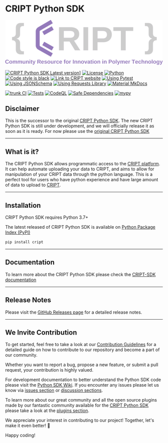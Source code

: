 # CRIPT Python SDK

[![License](./CRIPT_full_logo_colored_transparent.png)](https://github.com/C-Accel-CRIPT/Python-SDK/blob/develop/LICENSE.md)

[![CRIPT Python SDK Latest version](https://img.shields.io/badge/CRIPT%20Python%20SDK%20Latest%20Version-2.0-blueviolet?style=flat-square&logo=python)](https://github.com/C-Accel-CRIPT/Python-SDK/releases/latest)]
[![License](https://img.shields.io/github/license/C-Accel-CRIPT/cript?style=flat-square)](https://github.com/C-Accel-CRIPT/Python-SDK/blob/develop/LICENSE.md)
[![Python](https://img.shields.io/badge/Language-Python%203.7+-blue?style=flat-square&logo=python)](https://www.python.org/)
[![Code style is black](https://img.shields.io/badge/Code%20Style-black-000000.svg?style=flat-square&logo=python)](https://github.com/psf/black)
[![Link to CRIPT website](https://img.shields.io/badge/platform-criptapp.org-blueviolet?style=flat-square)](https://criptapp.org/)
[![Using Pytest](https://img.shields.io/badge/Dependencies-pytest-green?style=flat-square&logo=Pytest)](https://docs.pytest.org/en/7.2.x/)
[![Using JSONSchema](https://img.shields.io/badge/Dependencies-jsonschema-blueviolet?style=flat-square&logo=json)](https://python-JSONSchema.readthedocs.io/en/stable/)
[![Using Requests Library](https://img.shields.io/badge/Dependencies-Requests-blueviolet?style=flat-square&logo=python)](https://requests.readthedocs.io/en/latest/)
[![Material MkDocs](https://img.shields.io/badge/Docs-mkdocs--material-blueviolet?style=flat-square&logo=markdown)](https://squidfunk.github.io/mkdocs-material/)

[![trunk CI](https://github.com/C-Accel-CRIPT/Python-SDK/actions/workflows/trunk.yml/badge.svg)](https://github.com/C-Accel-CRIPT/Python-SDK/actions/workflows/trunk.yml)
[![Tests](https://github.com/C-Accel-CRIPT/Python-SDK/actions/workflows/tests.yml/badge.svg)](https://github.com/C-Accel-CRIPT/Python-SDK/actions/workflows/tests.yml)
[![CodeQL](https://github.com/C-Accel-CRIPT/Python-SDK/actions/workflows/codeql.yml/badge.svg)](https://github.com/C-Accel-CRIPT/Python-SDK/actions/workflows/codeql.yml)
[![Safe Dependencies](https://github.com/C-Accel-CRIPT/Python-SDK/actions/workflows/dependency-review.yml/badge.svg)](https://github.com/C-Accel-CRIPT/Python-SDK/actions/workflows/dependency-review.yml)
[![mypy](https://github.com/C-Accel-CRIPT/Python-SDK/actions/workflows/mypy.yaml/badge.svg)](https://github.com/C-Accel-CRIPT/Python-SDK/actions/workflows/mypy_check.yaml)

<!-- just shows pass/fail instead of percentage
[![Test Coverage](https://github.com/C-Accel-CRIPT/Python-SDK/actions/workflows/test_coverage.yaml/badge.svg)](https://github.com/C-Accel-CRIPT/Python-SDK/actions/workflows/test_coverage.yaml)
-->

## Disclaimer

This is the successor to the original [CRIPT Python SDK](https://github.com/C-Accel-CRIPT/cript). The new CRIPT Python SDK is still under development, and we will officially release it as soon as it is ready. For now please use the [original CRIPT Python SDK](https://github.com/C-Accel-CRIPT/cript)

---

## What is it?

The CRIPT Python SDK allows programmatic access to the [CRIPT platform](https://criptapp.org). It can help automate uploading your data to CRIPT, and aims to allow for manipulation of your CRIPT data through the python language. This is a perfect tool for users who have python experience and have large amount of data to upload to [CRIPT](https://criptapp.org).

---

## Installation

CRIPT Python SDK requires Python 3.7+

The latest released of CRIPT Python SDK is available on [Python Package Index (PyPI)](https://pypi.org/project/cript/)

```bash
pip install cript
```

---

## Documentation

To learn more about the CRIPT Python SDK please check the [CRIPT-SDK documentation](https://c-accel-cript.github.io/Python-SDK/)

---

## Release Notes

Please visit the [GitHub Releases page](https://github.com/C-Accel-CRIPT/Python-SDK/releases/latest) for a detailed release notes.

---

## We Invite Contribution

To get started, feel free to take a look at our [Contribution Guidelines](CONTRIBUTING.md) for
a detailed guide on how to contribute to our repository and become a part of our community.

Whether you want to report a bug, propose a new feature, or submit a pull request, your contribution is highly valued.

For development documentation to better understand the Python SDK code please visit the
[Python SDK Wiki](https://github.com/C-Accel-CRIPT/Python-SDK/wiki).
If you encounter any issues please let us know via
[issues section](https://github.com/C-Accel-CRIPT/Python-SDK/issues) or
[discussion sections](https://github.com/C-Accel-CRIPT/Python-SDK/discussions).

To learn more about our great community and all the open source plugins made by our fantastic community available
for the [CRIPT Python SDK](https://github.com/C-Accel-CRIPT/Python-SDK) please take a look at the
[plugins section](https://github.com/C-Accel-CRIPT/Python-SDK/discussions/categories/plugins).

We appreciate your interest in contributing to our project! Together, let's make it even better! 🚀

Happy coding!
